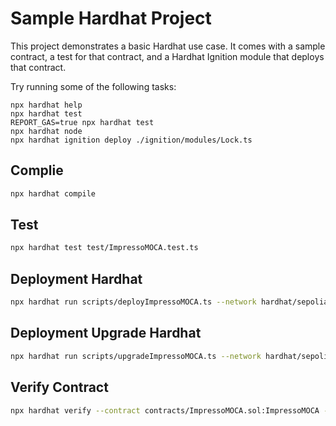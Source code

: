 # Sample Hardhat Project

This project demonstrates a basic Hardhat use case. It comes with a sample contract, a test for that contract, and a Hardhat Ignition module that deploys that contract.

Try running some of the following tasks:

```shell
npx hardhat help
npx hardhat test
REPORT_GAS=true npx hardhat test
npx hardhat node
npx hardhat ignition deploy ./ignition/modules/Lock.ts
```

## Complie
```bash
npx hardhat compile
```

## Test
```bash
npx hardhat test test/ImpressoMOCA.test.ts
```

## Deployment Hardhat
```bash
npx hardhat run scripts/deployImpressoMOCA.ts --network hardhat/sepolia/arbitrum
```

## Deployment Upgrade Hardhat
```bash
npx hardhat run scripts/upgradeImpressoMOCA.ts --network hardhat/sepolia/arbitrum
```

## Verify Contract
```bash
npx hardhat verify --contract contracts/ImpressoMOCA.sol:ImpressoMOCA --network arbitrum <contract_address>
```
